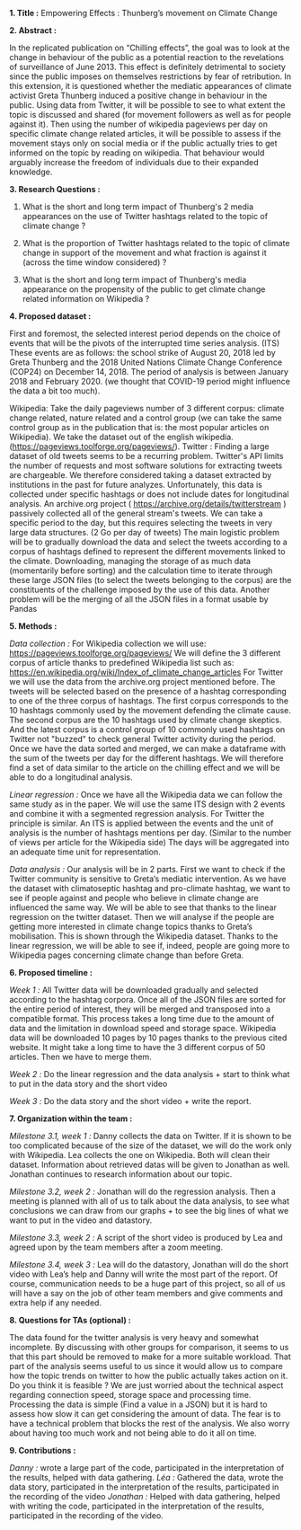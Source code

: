 **1. Title :** Empowering Effects : Thunberg’s movement on Climate Change

**2. Abstract :**

In the replicated publication on “Chilling effects”, the goal was to look at the change in behaviour of the public as a potential reaction to the revelations of surveillance of June 2013. This effect is definitely detrimental to society since the public imposes on themselves restrictions by fear of retribution. In this extension, it is questioned whether the mediatic appearances of climate activist Greta Thunberg induced a positive change in behaviour in the public. Using data from Twitter, it will be possible to see to what extent the topic is discussed and shared (for movement followers as well as for people against it). Then using the number of wikipedia pageviews per day on specific climate change related articles, it will be possible to assess if the movement stays only on social media or if the public actually tries to get informed on the topic by reading on wikipedia. That behaviour would arguably increase the freedom of individuals due to their expanded knowledge.


**3. Research Questions :**
1. What is the short and long term impact of Thunberg's 2 media appearances on the use of Twitter hashtags related to the topic of climate change ?

2. What is the proportion of Twitter hashtags related to the topic of climate change in support of the movement and what fraction is against it (across the time window considered) ?

3. What is the short and long term impact of Thunberg's media appearance on the propensity of the public to get climate change related information on Wikipedia ?

**4. Proposed dataset :**

First and foremost, the selected interest period depends on the choice of events that will be the pivots of the interrupted time series analysis. (ITS) These events are as follows: the school strike of August 20, 2018 led by Greta Thunberg and the 2018 United Nations Climate Change Conference (COP24) on December 14, 2018. The period of analysis is between January 2018 and February 2020. (we thought that COVID-19 period might influence the data a bit too much).
 
Wikipedia: Take the daily pageviews number of 3 different corpus: climate change related, nature related and a control group (we can take the same  control group as in the publication that is: the most popular articles on Wikipedia). We take the dataset out of the english wikipedia. (https://pageviews.toolforge.org/pageviews/).
Twitter : Finding a large dataset of old tweets seems to be a recurring problem. Twitter's API limits the number of requests and most software solutions for extracting tweets are chargeable. We therefore considered taking a dataset extracted by institutions in the past for future analyzes. Unfortunately, this data is collected under specific hashtags or does not include dates for longitudinal analysis. An archive.org project ( https://archive.org/details/twitterstream ) passively collected all of the general stream's tweets. We can take a specific period to the day, but this requires selecting the tweets in very large data structures. (2 Go per day of tweets) The main logistic problem will be to gradually download the data and select the tweets according to a corpus of hashtags defined to represent the different movements linked to the climate. Downloading, managing the storage of as much data (momentarily before sorting) and the calculation time to iterate through these large JSON files (to select the tweets belonging to the corpus) are the constituents of the challenge imposed by the use of this data. Another problem will be the merging of all the JSON files in a format usable by Pandas


**5. Methods :**

*Data collection :* 
For Wikipedia collection we will use: https://pageviews.toolforge.org/pageviews/
We will define the 3 different corpus of article thanks to predefined Wikipedia list such as: https://en.wikipedia.org/wiki/Index_of_climate_change_articles
For Twitter we will use the data from the archive.org project mentioned before. The tweets will be selected based on the presence of a hashtag corresponding to one of the three corpus of hashtags. The first corpus corresponds to the 10 hashtags commonly used by the movement defending the climate cause. The second corpus are the 10 hashtags used by climate change skeptics. And the latest corpus is a control group of 10 commonly used hashtags on Twitter not "buzzed" to check general Twitter activity during the period. Once we have the data sorted and merged, we can make a dataframe with the sum of the tweets per day for the different hashtags. We will therefore find a set of data similar to the article on the chilling effect and we will be able to do a longitudinal analysis.
 
*Linear regression :*
Once we have all the Wikipedia data we can follow the same study as in the paper. We will use the same ITS design with 2 events and combine it with a segmented regression analysis.
For Twitter the principle is similar. An ITS is applied between the events and the unit of analysis is the number of hashtags mentions per day. (Similar to the number of views per article for the Wikipedia side) The days will be aggregated into an adequate time unit for representation.
 
*Data analysis :* 
Our analysis will be in 2 parts.
First we want to check if the Twitter community is sensitive to Greta’s mediatic intervention. As we have the dataset with climatoseptic hashtag and pro-climate hashtag, we want to see if people against and people who believe in climate change are influenced the same way. We will be able to see that thanks to the linear regression on the twitter dataset.
Then we will analyse if the people are getting more interested in climate change topics thanks to Greta’s mobilisation. This is shown through the Wikipedia dataset. Thanks to the linear regression, we will be able to see if, indeed, people are going more to Wikipedia pages concerning climate change than before Greta.

**6. Proposed timeline :**

*Week 1 :* All Twitter data will be downloaded gradually and selected according to the hashtag corpora. Once all of the JSON files are sorted for the entire period of interest, they will be merged and transposed into a compatible format. This process takes a long time due to the amount of data and the limitation in download speed and storage space.
Wikipedia data will be downloaded 10 pages by 10 pages thanks to the previous cited website. It might take a long time to have the 3 different corpus of 50 articles. Then we have to merge them.

*Week 2 :* Do the linear regression and the data analysis + start to think what to put in the data story and the short video

*Week 3 :* Do the data story and the short video + write the report.


**7. Organization within the team :**

*Milestone 3.1, week 1 :* Danny collects the data on Twitter. If it is shown to be too complicated because of the size of the dataset, we will do the work only with Wikipedia. Lea collects the one on Wikipedia. Both will clean their dataset. Information about retrieved datas will be given to Jonathan as well. Jonathan continues to research information about our topic.

*Milestone 3.2, week 2 :* Jonathan will do the regression analysis. Then a meeting is planned with all of us to talk about the data analysis, to see what conclusions we can draw from our graphs + to see the big lines of what we want to put in the video and datastory.

*Milestone 3.3, week 2 :* A script of the short video is produced by Lea and agreed upon by the team members after a zoom meeting.

*Milestone 3.4, week 3 :* Lea will do the datastory, Jonathan will do the short video with Lea’s help and Danny will write the most part of the report. Of course, communication needs to be a huge part of this project, so all of us will have a say on the job of other team members and give comments and extra help if any needed.



**8. Questions for TAs (optional) :**

The data found for the twitter analysis is very heavy and somewhat incomplete. By discussing with other groups for comparison, it seems to us that this part should be removed to make for a more suitable workload. That part of the analysis seems useful to us since it would allow us to compare how the topic trends on twitter to how the public actually takes action on it. Do you think it is feasible ? We are just worried about the technical aspect regarding connection speed, storage space and processing time. Processing the data is simple (Find a value in a JSON) but it is hard to assess how slow it can get considering the amount of data. The fear is to have a technical problem that blocks the rest of the analysis. We also worry about having too much work and not being able to do it all on time.



**9. Contributions :**

*Danny :* wrote a large part of the code, participated in the interpretation of the results, helped with data gathering.
*Léa :* Gathered the data, wrote the data story, participated in the interpretation of the results, participated in the recording of the video
*Jonathan :* Helped with data gathering, helped with writing the code, participated in the interpretation of the results, participated in the recording of the video.
